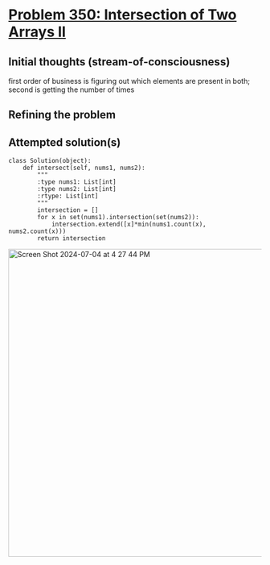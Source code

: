 # [Problem 350: Intersection of Two Arrays II](https://leetcode.com/problems/intersection-of-two-arrays-ii/description/)

## Initial thoughts (stream-of-consciousness)
first order of business is figuring out which elements are present in both; second is getting the number of times

## Refining the problem

## Attempted solution(s)
```
class Solution(object):
    def intersect(self, nums1, nums2):
        """
        :type nums1: List[int]
        :type nums2: List[int]
        :rtype: List[int]
        """
        intersection = []
        for x in set(nums1).intersection(set(nums2)):
            intersection.extend([x]*min(nums1.count(x), nums2.count(x)))
        return intersection
```
<img width="611" alt="Screen Shot 2024-07-04 at 4 27 44 PM" src="https://github.com/KatieONell/leetcode-solutions/assets/12962290/eda945af-174a-4b98-b6b2-0332b9db4fd6">
